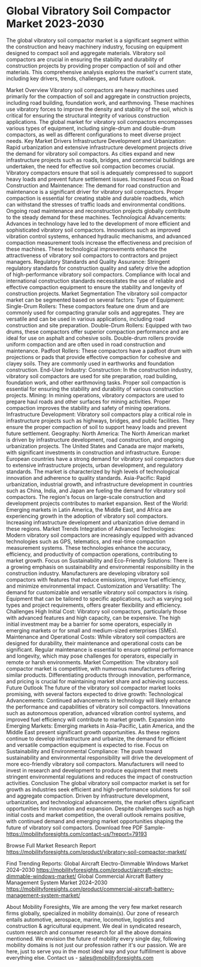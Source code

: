 # Global Vibratory Soil Compactor Market 2023-2030
The global vibratory soil compactor market is a significant segment within the construction and heavy machinery industry, focusing on equipment designed to compact soil and aggregate materials. Vibratory soil compactors are crucial in ensuring the stability and durability of construction projects by providing proper compaction of soil and other materials. This comprehensive analysis explores the market's current state, including key drivers, trends, challenges, and future outlook.

Market Overview
Vibratory soil compactors are heavy machines used primarily for the compaction of soil and aggregate in construction projects, including road building, foundation work, and earthmoving. These machines use vibratory forces to improve the density and stability of the soil, which is critical for ensuring the structural integrity of various construction applications. The global market for vibratory soil compactors encompasses various types of equipment, including single-drum and double-drum compactors, as well as different configurations to meet diverse project needs.
Key Market Drivers
Infrastructure Development and Urbanization: Rapid urbanization and extensive infrastructure development projects drive the demand for vibratory soil compactors. As cities expand and new infrastructure projects such as roads, bridges, and commercial buildings are undertaken, the need for effective soil compaction becomes crucial. Vibratory compactors ensure that soil is adequately compressed to support heavy loads and prevent future settlement issues.
Increased Focus on Road Construction and Maintenance: The demand for road construction and maintenance is a significant driver for vibratory soil compactors. Proper compaction is essential for creating stable and durable roadbeds, which can withstand the stresses of traffic loads and environmental conditions. Ongoing road maintenance and reconstruction projects globally contribute to the steady demand for these machines.
Technological Advancements: Advances in technology have led to the development of more efficient and sophisticated vibratory soil compactors. Innovations such as improved vibration control systems, enhanced hydraulic mechanisms, and advanced compaction measurement tools increase the effectiveness and precision of these machines. These technological improvements enhance the attractiveness of vibratory soil compactors to contractors and project managers.
Regulatory Standards and Quality Assurance: Stringent regulatory standards for construction quality and safety drive the adoption of high-performance vibratory soil compactors. Compliance with local and international construction standards necessitates the use of reliable and effective compaction equipment to ensure the stability and longevity of construction projects.
Market Segmentation
The vibratory soil compactor market can be segmented based on several factors:
Type of Equipment:
Single-Drum Rollers: These compactors feature one drum and are commonly used for compacting granular soils and aggregates. They are versatile and can be used in various applications, including road construction and site preparation.
Double-Drum Rollers: Equipped with two drums, these compactors offer superior compaction performance and are ideal for use on asphalt and cohesive soils. Double-drum rollers provide uniform compaction and are often used in road construction and maintenance.
Padfoot Rollers: These compactors have a padfoot drum with projections or pads that provide effective compaction for cohesive and clayey soils. They are commonly used in earthworks and foundation construction.
End-User Industry:
Construction: In the construction industry, vibratory soil compactors are used for site preparation, road building, foundation work, and other earthmoving tasks. Proper soil compaction is essential for ensuring the stability and durability of various construction projects.
Mining: In mining operations, vibratory compactors are used to prepare haul roads and other surfaces for mining activities. Proper compaction improves the stability and safety of mining operations.
Infrastructure Development: Vibratory soil compactors play a critical role in infrastructure projects such as highways, bridges, and public facilities. They ensure the proper compaction of soil to support heavy loads and prevent future settlement.
Geography:
North America: The North American market is driven by infrastructure development, road construction, and ongoing urbanization projects. The United States and Canada are major markets, with significant investments in construction and infrastructure.
Europe: European countries have a strong demand for vibratory soil compactors due to extensive infrastructure projects, urban development, and regulatory standards. The market is characterized by high levels of technological innovation and adherence to quality standards.
Asia-Pacific: Rapid urbanization, industrial growth, and infrastructure development in countries such as China, India, and Japan are fueling the demand for vibratory soil compactors. The region's focus on large-scale construction and development projects contributes to market expansion.
Rest of the World: Emerging markets in Latin America, the Middle East, and Africa are experiencing growth in the adoption of vibratory soil compactors. Increasing infrastructure development and urbanization drive demand in these regions.
Market Trends
Integration of Advanced Technologies: Modern vibratory soil compactors are increasingly equipped with advanced technologies such as GPS, telematics, and real-time compaction measurement systems. These technologies enhance the accuracy, efficiency, and productivity of compaction operations, contributing to market growth.
Focus on Sustainability and Eco-Friendly Solutions: There is a growing emphasis on sustainability and environmental responsibility in the construction industry. Manufacturers are developing vibratory soil compactors with features that reduce emissions, improve fuel efficiency, and minimize environmental impact.
Customization and Versatility: The demand for customizable and versatile vibratory soil compactors is rising. Equipment that can be tailored to specific applications, such as varying soil types and project requirements, offers greater flexibility and efficiency.
Challenges
High Initial Cost: Vibratory soil compactors, particularly those with advanced features and high capacity, can be expensive. The high initial investment may be a barrier for some operators, especially in emerging markets or for small and medium-sized enterprises (SMEs).
Maintenance and Operational Costs: While vibratory soil compactors are designed for durability, their maintenance and operational costs can be significant. Regular maintenance is essential to ensure optimal performance and longevity, which may pose challenges for operators, especially in remote or harsh environments.
Market Competition: The vibratory soil compactor market is competitive, with numerous manufacturers offering similar products. Differentiating products through innovation, performance, and pricing is crucial for maintaining market share and achieving success.
Future Outlook
The future of the vibratory soil compactor market looks promising, with several factors expected to drive growth:
Technological Advancements: Continued advancements in technology will likely enhance the performance and capabilities of vibratory soil compactors. Innovations such as autonomous operation, advanced vibration control systems, and improved fuel efficiency will contribute to market growth.
Expansion into Emerging Markets: Emerging markets in Asia-Pacific, Latin America, and the Middle East present significant growth opportunities. As these regions continue to develop infrastructure and urbanize, the demand for efficient and versatile compaction equipment is expected to rise.
Focus on Sustainability and Environmental Compliance: The push toward sustainability and environmental responsibility will drive the development of more eco-friendly vibratory soil compactors. Manufacturers will need to invest in research and development to produce equipment that meets stringent environmental regulations and reduces the impact of construction activities.
Conclusion
The global vibratory soil compactor market is set for growth as industries seek efficient and high-performance solutions for soil and aggregate compaction. Driven by infrastructure development, urbanization, and technological advancements, the market offers significant opportunities for innovation and expansion. Despite challenges such as high initial costs and market competition, the overall outlook remains positive, with continued demand and emerging market opportunities shaping the future of vibratory soil compactors.
Download free PDF Sample-https://mobilityforesights.com/contact-us/?report=79193



Browse Full Market Research Report 
https://mobilityforesights.com/product/vibratory-soil-compactor-market/


Find Trending Reports:
Global Aircraft Electro-Dimmable Windows Market 2024–2030
https://mobilityforesights.com/product/aircraft-electro-dimmable-windows-market/
Global Commercial Aircraft Battery Management System Market 2024–2030
https://mobilityforesights.com/product/commercial-aircraft-battery-management-system-market/





About Mobility Foresights,
We are among the very few market research firms globally, specialized in mobility domain(s). Our zone of research entails automotive, aerospace, marine, locomotive, logistics and construction & agricultural equipment. We deal in syndicated research, custom research and consumer research for all the above domains mentioned.
We envision the future of mobility every single day, following mobility domains is not just our profession rather it's our passion. We are here, just to serve you in the most ideal way and your fulfillment is above everything else. Contact us -  sales@mobilityforesights.com 
